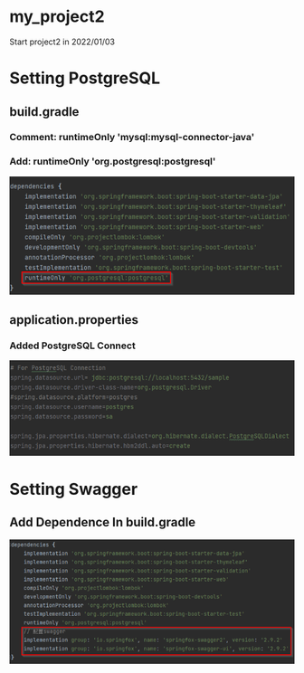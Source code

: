 # my_project2
Start project2 in 2022/01/03

# Setting PostgreSQL

## build.gradle
### Comment: runtimeOnly 'mysql:mysql-connector-java'
### Add: runtimeOnly 'org.postgresql:postgresql'
![img.png](README/build.gradle_01.png)

## application.properties
### Added PostgreSQL Connect
![img.png](README/application.properties_01.png)

# Setting Swagger
## Add Dependence In build.gradle
![img.png](README/build.gradle_02.png)
